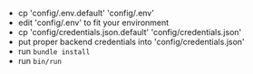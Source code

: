 - cp 'config/.env.default' 'config/.env'
- edit 'config/.env' to fit your environment
- cp 'config/credentials.json.default' 'config/credentials.json'
- put proper backend credentials into 'config/credentials.json'
- run `bundle install`
- run `bin/run`
